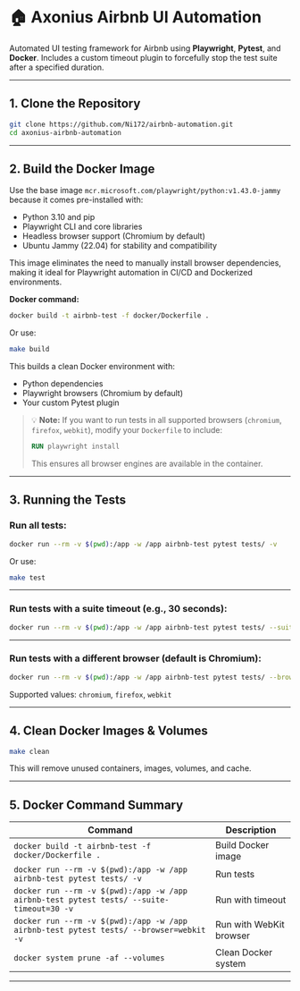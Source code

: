 # 🏠 Axonius Airbnb UI Automation

Automated UI testing framework for Airbnb using **Playwright**, **Pytest**, and **Docker**.
Includes a custom timeout plugin to forcefully stop the test suite after a specified duration.

---

## 1. Clone the Repository

```bash
git clone https://github.com/Ni172/airbnb-automation.git
cd axonius-airbnb-automation
```

---

## 2. Build the Docker Image

Use the base image `mcr.microsoft.com/playwright/python:v1.43.0-jammy` because it comes pre-installed with:

* Python 3.10 and pip
* Playwright CLI and core libraries
* Headless browser support (Chromium by default)
* Ubuntu Jammy (22.04) for stability and compatibility

This image eliminates the need to manually install browser dependencies, making it ideal for Playwright automation in CI/CD and Dockerized environments.

**Docker command:**

```bash
docker build -t airbnb-test -f docker/Dockerfile .
```

Or use:

```bash
make build
```

This builds a clean Docker environment with:

* Python dependencies
* Playwright browsers (Chromium by default)
* Your custom Pytest plugin

> 💡 **Note:** If you want to run tests in all supported browsers (`chromium`, `firefox`, `webkit`), modify your `Dockerfile` to include:
>
> ```dockerfile
> RUN playwright install
> ```
>
> This ensures all browser engines are available in the container.

---

## 3. Running the Tests

### Run all tests:

```bash
docker run --rm -v $(pwd):/app -w /app airbnb-test pytest tests/ -v
```

Or use:

```bash
make test
```

---

### Run tests with a suite timeout (e.g., 30 seconds):

```bash
docker run --rm -v $(pwd):/app -w /app airbnb-test pytest tests/ --suite-timeout=30 -v
```

---

### Run tests with a different browser (default is Chromium):

```bash
docker run --rm -v $(pwd):/app -w /app airbnb-test pytest tests/ --browser=webkit -v
```

Supported values: `chromium`, `firefox`, `webkit`

---

## 4. Clean Docker Images & Volumes

```bash
make clean
```

This will remove unused containers, images, volumes, and cache.

---

## 5. Docker Command Summary

| Command                                                                                  | Description             |
| ---------------------------------------------------------------------------------------- | ----------------------- |
| `docker build -t airbnb-test -f docker/Dockerfile .`                                     | Build Docker image      |
| `docker run --rm -v $(pwd):/app -w /app airbnb-test pytest tests/ -v`                    | Run tests               |
| `docker run --rm -v $(pwd):/app -w /app airbnb-test pytest tests/ --suite-timeout=30 -v` | Run with timeout        |
| `docker run --rm -v $(pwd):/app -w /app airbnb-test pytest tests/ --browser=webkit -v`   | Run with WebKit browser |
| `docker system prune -af --volumes`                                                      | Clean Docker system     |

---

